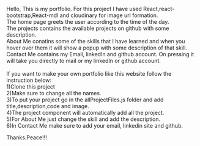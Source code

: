 Hello,
This is my portfolio.
For this project I have used React,react-bootstrap,React-mdl and cloudinary for image url formation.<br />
The home page greets the user according to the time of the day.<br />
The projects contains the available projects on github with some description.<br />
About Me conatins some of the skills that I have learned and when you hover over them it will show a popup with some description of that skill.<br />
Contact Me contains my Email, linkedIn and github account. On pressing it will take you directly to mail or my linkedIn or github account.<br />
<br />
If you want to make your own portfolio like this website follow the  instruction below:<br />
1)Clone this project<br />
2)Make sure to change all the names.<br />
3)To put your project go in the allProjectFiles.js folder and add title,description,code and image.<br />
4)The project component will automatically add all the project.<br />
5)For About Me just change the skill and add the description.<br />
6)In Contact Me make sure to add your email, linkedin site and github.

Thanks.Peace!!!
